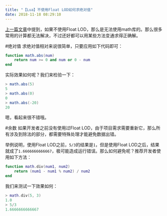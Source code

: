 ```yaml
---
title: "【Lua】不使用Float LOD如何求绝对值"
date: 2018-11-18 08:29:10
---
```


[上一篇文章](http://oldask.openluat.com/article/132)中提到，如果不使用Float LOD，那么是无法使用math库的。那么很多常用的计算都无法解决，不过还好都可以用某些方法变通求得正确解。

#绝对值
求绝对值相对来说很简单，只要应用如下代码即可：
```lua
function math.abs(num)
    return num >= 0 and num or 0 - num
end
```
实际效果如何呢？我们来检验一下：
```lua
> math.abs(5)
5
> math.abs(0)
0
> math.abs(-20)
20
```
嗯，看起来很不错哦。

#余数
如果开发者之前没有使用过Float LOD，由于项目需求需要重新它，那么所有涉及到除法的部分，都需要特殊处理才能避免数据出错。

举例说明，使用Float LOD之前，`5/3`的结果是`1`，但是使用Float LOD之后，结果就成了`1.6666666666667`，极可能造成运行错误。那么如何避免呢？推荐开发者使用如下方法：
```lua
function math.div(num1, num2)
    return (num1 - num1 % num2) / num2
end
```

我们来测试一下效果如何：
```lua
> math.div(5, 3)
1.0
> 5/3
1.6666666666667
```
